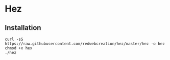 # Hez

## Installation

```
curl -sS https://raw.githubusercontent.com/redwebcreation/hez/master/hez -o hez
chmod +x hex
./hez
```
